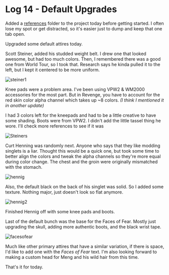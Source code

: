 # Log 14 - Default Upgrades

Added a [references](./references/) folder to the project today before getting started. I often lose my spot or get distracted, so it's easier just to dump and keep that one tab open.

Upgraded some default attires today.

Scott Steiner, added his studded weight belt. I drew one that looked awesome, but had too much colors. Then, I remembered there was a good one from World Tour, so I took that. Research says he kinda pulled it to the left, but I kept it centered to be more uniform.

![steiner1](https://github.com/user-attachments/assets/b6842060-e6a9-451a-89b8-afb316af8f23)

Knee pads were a problem area. I've been using VPW2 & WM2000 accessories for the most part. But in Revenge, you have to account for the red skin color alpha channel which takes up ~8 colors. *(I think I mentioned it in another update)*

I had 3 colors left for the kneepads and had to be a little creative to have some shading. Boots were from VPW2. I didn't add the little tassel thing he wore. I'll check more references to see if it was 

![Steiners](https://github.com/user-attachments/assets/56fbc87a-de5f-4191-9a53-3267b746b6d0)

Curt Henning was randomly next. Anyone who says that they like modding singlets is a liar. Thought this would be a quick one, but took some time to better align the colors and tweak the alpha channels so they're more equal during color change. The chest and the groin were originally mismatched with the stomach. 

![hennig](https://github.com/user-attachments/assets/033757dd-516e-4f5b-8993-d05ade03cc9a)

Also, the default black on the back of his singlet was solid. So I added some texture. Nothing major, just doesn't look so flat anymore.

![hennig2](https://github.com/user-attachments/assets/6d198544-d810-4bd0-89e1-2314f4396aab)

Finished Hennig off with some knee pads and boots.

Last of the default bunch was the base for the Faces of Fear. Mostly just upgrading the skull, adding more authentic boots, and the black wrist tape.

![facesofear](https://github.com/user-attachments/assets/e0a8d3ac-e158-46d7-bc9b-4e434525ee28)

Much like other primary attires that have a similar variation, if there is space, I'd like to add one with the *Faces of Fear* text. I'm also looking forward to making a custom head for Meng and his wild hair from this time. 

That's it for today. 

